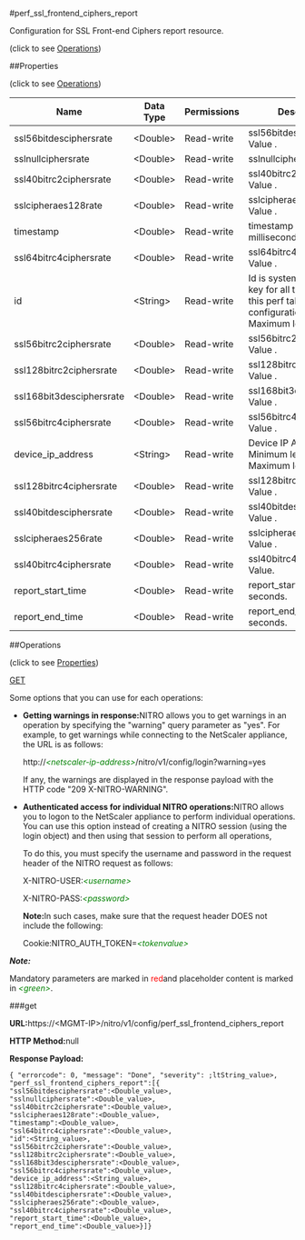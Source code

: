 #perf_ssl_frontend_ciphers_report



Configuration for SSL Front-end Ciphers report resource.

<span>(click to see [Operations](#operations))</span>



##Properties 

<span>(click to see [Operations](#operations))</span>





<table><thead><tr><th>Name</th><th>Data Type</th><th>Permissions</th><th>Description</th></tr></thead><tbody><tr><td>ssl56bitdesciphersrate</td><td>&lt;Double></td><td>Read-write</td><td>ssl56bitdesciphersrate Value .</td></tr><tr><td>sslnullciphersrate</td><td>&lt;Double></td><td>Read-write</td><td>sslnullciphersrate Value .</td></tr><tr><td>ssl40bitrc2ciphersrate</td><td>&lt;Double></td><td>Read-write</td><td>ssl40bitrc2ciphersrate Value .</td></tr><tr><td>sslcipheraes128rate</td><td>&lt;Double></td><td>Read-write</td><td>sslcipheraes128rate Value .</td></tr><tr><td>timestamp</td><td>&lt;Double></td><td>Read-write</td><td>timestamp in milliseconds.</td></tr><tr><td>ssl64bitrc4ciphersrate</td><td>&lt;Double></td><td>Read-write</td><td>ssl64bitrc4ciphersrate Value .</td></tr><tr><td>id</td><td>&lt;String></td><td>Read-write</td><td>Id is system generated key for all the entries in this perf table configuration.<br>Maximum length = 256</td></tr><tr><td>ssl56bitrc2ciphersrate</td><td>&lt;Double></td><td>Read-write</td><td>ssl56bitrc2ciphersrate Value .</td></tr><tr><td>ssl128bitrc2ciphersrate</td><td>&lt;Double></td><td>Read-write</td><td>ssl128bitrc2ciphersrate Value .</td></tr><tr><td>ssl168bit3desciphersrate</td><td>&lt;Double></td><td>Read-write</td><td>ssl168bit3desciphersrate Value .</td></tr><tr><td>ssl56bitrc4ciphersrate</td><td>&lt;Double></td><td>Read-write</td><td>ssl56bitrc4ciphersrate Value .</td></tr><tr><td>device_ip_address</td><td>&lt;String></td><td>Read-write</td><td>Device IP Address.<br>Minimum length = 1<br>Maximum length = 64</td></tr><tr><td>ssl128bitrc4ciphersrate</td><td>&lt;Double></td><td>Read-write</td><td>ssl128bitrc4ciphersrate Value .</td></tr><tr><td>ssl40bitdesciphersrate</td><td>&lt;Double></td><td>Read-write</td><td>ssl40bitdesciphersrate Value .</td></tr><tr><td>sslcipheraes256rate</td><td>&lt;Double></td><td>Read-write</td><td>sslcipheraes256rate Value .</td></tr><tr><td>ssl40bitrc4ciphersrate</td><td>&lt;Double></td><td>Read-write</td><td>ssl40bitrc4ciphersrate Value.</td></tr><tr><td>report_start_time</td><td>&lt;Double></td><td>Read-write</td><td>report_start_time in seconds.</td></tr><tr><td>report_end_time</td><td>&lt;Double></td><td>Read-write</td><td>report_end_time in seconds.</td></tr></tbody></table>

##Operations 

<span>(click to see [Properties](#properties))</span>





[GET](#get)





Some options that you can use for each operations:

<ul><li><p><b>Getting warnings in response:</b>NITRO allows you to get warnings in an operation by specifying the "warning" query parameter as "yes". For example, to get warnings while connecting to the NetScaler appliance, the URL is as follows:</p><p>http://<span style="color:green;font-style:italic;">&lt;netscaler-ip-address&gt;</span>/nitro/v1/config/login?warning=yes</p><p>If any, the warnings are displayed in the response payload with the HTTP code "209 X-NITRO-WARNING".</p></li><li><p><b>Authenticated access for individual NITRO operations:</b>NITRO allows you to logon to the NetScaler appliance to perform individual operations. You can use this option instead of creating a NITRO session (using the login object) and then using that session to perform all operations,</p><p>To do this, you must specify the username and password in the request header of the NITRO request as follows:</p><p>X-NITRO-USER:<span style="color:green;font-style:italic;">&lt;username&gt;</span></p><p>X-NITRO-PASS:<span style="color:green;font-style:italic;">&lt;password&gt;</span></p><p><b>Note:</b>In such cases, make sure that the request header DOES not include the following:</p><p>Cookie:NITRO_AUTH_TOKEN=<span style="color:green;font-style:italic;">&lt;tokenvalue&gt;</span></p></li></ul>







***Note:*** 

Mandatory parameters are marked in <span style="color:#FF0000;">red</span>and placeholder content is marked in <span style="color:green;font-style:italic">&lt;green&gt;</span>.



###get







<b>URL:</b>https://&lt;MGMT-IP&gt;/nitro/v1/config/perf_ssl_frontend_ciphers_report

<b>HTTP Method:</b>null

<b>Response Payload: </b>
```
{ "errorcode": 0, "message": "Done", "severity": ;ltString_value>, "perf_ssl_frontend_ciphers_report":[{
"ssl56bitdesciphersrate":<Double_value>,
"sslnullciphersrate":<Double_value>,
"ssl40bitrc2ciphersrate":<Double_value>,
"sslcipheraes128rate":<Double_value>,
"timestamp":<Double_value>,
"ssl64bitrc4ciphersrate":<Double_value>,
"id":<String_value>,
"ssl56bitrc2ciphersrate":<Double_value>,
"ssl128bitrc2ciphersrate":<Double_value>,
"ssl168bit3desciphersrate":<Double_value>,
"ssl56bitrc4ciphersrate":<Double_value>,
"device_ip_address":<String_value>,
"ssl128bitrc4ciphersrate":<Double_value>,
"ssl40bitdesciphersrate":<Double_value>,
"sslcipheraes256rate":<Double_value>,
"ssl40bitrc4ciphersrate":<Double_value>,
"report_start_time":<Double_value>,
"report_end_time":<Double_value>}]}
```







